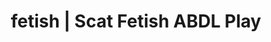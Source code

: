 ---
categories:
- Real Couples
- Self-Pleasure
- Virtual Sex
- Ethical Porn
- Alt Aesthetic
image: /assets/images/1747714157625.jpg
layout: post
schema:
  description: Premium adult content featuring ABDL Play, Scat Fetish. High-quality
    artwork with sensual themes.
  keywords:
  - Virtual Sex
  - ABDL Play
  - POV Erotica
  - Lingerie Art
  - Digital Dominance
  - Scat Fetish
  name: 1747714157625 | ABDL Play Scat Fetish
  type: VisualArtwork
seo:
  description: Featured content with high-quality ABDL Play, Scat Fetish. HD images
    available.
  keywords: ABDL Play, Scat Fetish
  og_image: /assets/images/1747714157625.jpg
  schema_type: VisualArtwork
tags:
- '#fetish'
- ABDL Play
- Scat Fetish
title: fetish | Scat Fetish ABDL Play
---